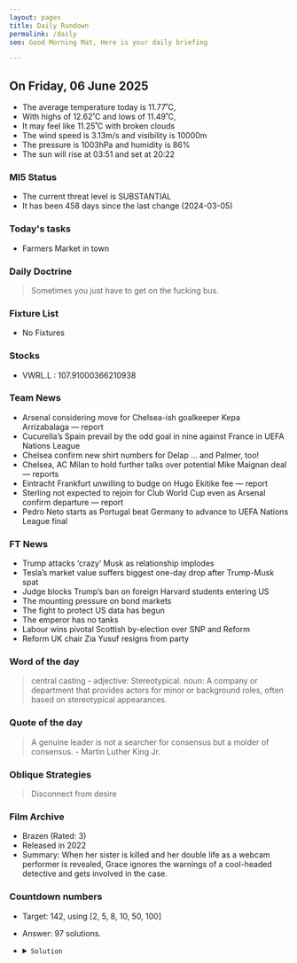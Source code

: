 ```yaml
---
layout: pages
title: Daily Rundown
permalink: /daily
seo: Good Morning Mat, Here is your daily briefing

---
```


<!-- weather_marker starts -->
## On Friday, 06 June 2025

- The average temperature today is 11.77˚C,
- With highs of 12.62˚C and lows of 11.49˚C,
- It may feel like 11.25˚C with broken clouds
- The wind speed is 3.13m/s and visibility is 10000m
- The pressure is 1003hPa and humidity is 86%
- The sun will rise at 03:51 and set at 20:22

<!-- weather_marker ends -->

### MI5 Status
<!-- threat_marker starts -->
- The current threat level is <span class="highlighter">SUBSTANTIAL</span>
- It has been 458 days since the last change (2024-03-05)

<!-- threat_marker ends -->

### Today's tasks
<!-- task_marker starts -->
- Farmers Market in town

<!-- task_marker ends -->

### Daily Doctrine
<!-- doctrine_marker starts -->
> Sometimes you just have to get on the fucking bus.
<!-- doctrine_marker ends -->

### Fixture List

<!-- fixture_marker starts -->
- No Fixtures
<!-- fixture_marker ends -->

### Stocks

<!-- stocks_marker starts -->

- VWRL.L : 107.91000366210938 

<!-- stocks_marker ends -->

### Team News
<!-- news_marker starts -->

- Arsenal considering move for Chelsea-ish goalkeeper Kepa Arrizabalaga — report
- Cucurella’s Spain prevail by the odd goal in nine against France in UEFA Nations League
- Chelsea confirm new shirt numbers for Delap ... and Palmer, too!
- Chelsea, AC Milan to hold further talks over potential Mike Maignan deal — reports
- Eintracht Frankfurt unwilling to budge on Hugo Ekitike fee — report
- Sterling not expected to rejoin for Club World Cup even as Arsenal confirm departure — report
- Pedro Neto starts as Portugal beat Germany to advance to UEFA Nations League final

<!-- news_marker ends -->

### FT News

<!-- ftnews_marker starts -->

- Trump attacks ‘crazy’ Musk as relationship implodes
- Tesla’s market value suffers biggest one-day drop after Trump-Musk spat
- Judge blocks Trump’s ban on foreign Harvard students entering US
- The mounting pressure on bond markets
- The fight to protect US data has begun
- The emperor has no tanks
- Labour wins pivotal Scottish by-election over SNP and Reform
- Reform UK chair Zia Yusuf resigns from party

<!-- ftnews_marker ends -->

### Word of the day

<!-- word_marker starts -->

 > central casting - adjective: Stereotypical. noun: A company or department that provides actors for minor or background roles, often based on stereotypical appearances.

<!-- word_marker ends -->

### Quote of the day
<!-- quote_marker starts -->

> A genuine leader is not a searcher for consensus but a molder of consensus. - Martin Luther King Jr.

<!-- quote_marker ends -->

### Oblique Strategies
<!-- eno_marker starts -->
> Disconnect from desire

<!-- eno_marker ends -->

### Film Archive

<!-- film_marker starts -->
- Brazen (Rated: 3)
- Released in 2022
- Summary: When her sister is killed and her double life as a webcam performer is revealed, Grace ignores the warnings of a cool-headed detective and gets involved in the case.
<!-- film_marker ends -->

### Countdown numbers
<!-- game_marker starts -->

- Target: 142, using [2, 5, 8, 10, 50, 100]
- Answer: 97 solutions.

- <details><summary><code>Solution</code></summary>

  Solution: ( 8 + 2 ) / 5 + 100 + 50 - 10

   </details>

<!-- game_marker ends -->
